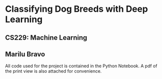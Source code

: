 # Classifying Dog Breeds with Deep Learning
## CS229: Machine Learning
## Marilu Bravo 

All code used for the project is contained in the Python Notebook. A pdf of the print view is also attached for convenience. 

